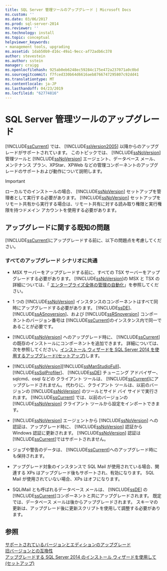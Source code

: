 ```yaml
---
title: SQL Server 管理ツールのアップグレード | Microsoft Docs
ms.custom: ''
ms.date: 03/06/2017
ms.prod: sql-server-2014
ms.reviewer: ''
ms.technology: install
ms.topic: conceptual
helpviewer_keywords:
- management tools, upgrading
ms.assetid: 1dab50b9-d16c-49a1-9ecc-af72adb6c378
author: stevestein
ms.author: sstein
manager: craigg
ms.openlocfilehash: 925ab0eb6248ec59284c175e472a237071a0c0bd
ms.sourcegitcommit: f7fced330b64d6616aeb8766747295807c92dd41
ms.translationtype: MT
ms.contentlocale: ja-JP
ms.lasthandoff: 04/23/2019
ms.locfileid: "62774816"
---
```

# <a name="upgrade-sql-server-management-tools"></a>SQL Server 管理ツールのアップグレード
  [!INCLUDE[ssCurrent](../../includes/sscurrent-md.md)] では、 [!INCLUDE[ssVersion2005](../../includes/ssversion2005-md.md)] 以降からのアップグレードがサポートされています。 このトピックでは、 [!INCLUDE[ssNoVersion](../../includes/ssnoversion-md.md)] 管理ツールと [!INCLUDE[ssNoVersion](../../includes/ssnoversion-md.md)] エージェント、データベース メール、メンテナンス プラン、XPStar、XPWeb などの管理コンポーネントのアップグレードのサポートおよび動作について説明します。  
  
> [!IMPORTANT]  
>  ローカルでのインストールの場合、 [!INCLUDE[ssNoVersion](../../includes/ssnoversion-md.md)] セットアップを管理者として実行する必要があります。 [!INCLUDE[ssNoVersion](../../includes/ssnoversion-md.md)] セットアップをリモート共有から実行する場合は、リモート共有に対する読み取り権限と実行権限を持つドメイン アカウントを使用する必要があります。  
  
## <a name="known-upgrade-issues"></a>アップグレードに関する既知の問題  
 [!INCLUDE[ssCurrent](../../includes/sscurrent-md.md)]にアップグレードする前に、以下の問題点を考慮してください。  
  
### <a name="for-all-upgrade-scenarios"></a>すべてのアップグレード シナリオに共通  
  
-   MSX サーバーをアップグレードする前に、すべての TSX サーバーをアップグレードする必要があります。 [!INCLUDE[ssNoVersion](../../includes/ssnoversion-md.md)]の MSX と TSX の詳細については、「 [エンタープライズ全体の管理の自動化](../../ssms/agent/automated-administration-across-an-enterprise.md)」を参照してください。  
  
-   1 つの [!INCLUDE[ssNoVersion](../../includes/ssnoversion-md.md)] インスタンスのコンポーネントはすべて同時にアップグレードする必要があります。 [!INCLUDE[ssDE](../../includes/ssde-md.md)]、 [!INCLUDE[ssASnoversion](../../includes/ssasnoversion-md.md)]、および [!INCLUDE[ssRSnoversion](../../includes/ssrsnoversion-md.md)] コンポーネントのバージョン番号は [!INCLUDE[ssCurrent](../../includes/sscurrent-md.md)]のインスタンス内で同一であることが必要です。  
  
-   [!INCLUDE[ssNoVersion](../../includes/ssnoversion-md.md)] へのアップグレード時に、 [!INCLUDE[ssCurrent](../../includes/sscurrent-md.md)]の既存のインストールにコンポーネントを追加できます。 詳細については、次を参照してください。[インストール ウィザードを SQL Server 2014 を使用するアップグレード&#40;セットアップ&#41;](upgrade-sql-server-using-the-installation-wizard-setup.md)します。  
  
-   [!INCLUDE[ssNoVersion](../../includes/ssnoversion-md.md)][!INCLUDE[ssManStudioFull](../../includes/ssmanstudiofull-md.md)]、 [!INCLUDE[ssSqlProfiler](../../includes/sssqlprofiler-md.md)]、 [!INCLUDE[ssDE](../../includes/ssde-md.md)] チューニング アドバイザー、sqlcmd、osql などの  クライアント ツールは、 [!INCLUDE[ssCurrent](../../includes/sscurrent-md.md)]にアップグレードされません。 代わりに、クライアント ツールは、以前のバージョンの [!INCLUDE[ssNoVersion](../../includes/ssnoversion-md.md)] のツールとサイド バイ サイドで実行されます。 [!INCLUDE[ssCurrent](../../includes/sscurrent-md.md)] では、以前のバージョンの [!INCLUDE[ssNoVersion](../../includes/ssnoversion-md.md)] クライアント ツールから設定をインポートできます。  
  
-   [!INCLUDE[ssNoVersion](../../includes/ssnoversion-md.md)] エージェントから [!INCLUDE[ssNoVersion](../../includes/ssnoversion-md.md)] への認証は、アップグレード時に、 [!INCLUDE[ssNoVersion](../../includes/ssnoversion-md.md)] 認証から Windows 認証に更新されます。 [!INCLUDE[ssNoVersion](../../includes/ssnoversion-md.md)] 認証は [!INCLUDE[ssCurrent](../../includes/sscurrent-md.md)]ではサポートされません。  
  
-   ジョブや警告のデータは、 [!INCLUDE[ssCurrent](../../includes/sscurrent-md.md)]へのアップグレード時にも保持されます。  
  
-   アップグレード対象のインスタンスで SQL Mail が使用されている場合、関連する XPs はアップグレード後もサポートされ、有効になります。 SQL Mail が使用されていない場合、XPs はオフになります。  
  
-   SQLiMail とも呼ばれるデータベース メールは、 [!INCLUDE[ssDE](../../includes/ssde-md.md)] の [!INCLUDE[ssCurrent](../../includes/sscurrent-md.md)]コンポーネントと共にアップグレードされます。 既定では、データベース メールは後からアップグレードされます。 スキーマの更新は、アップグレード後に更新スクリプトを使用して調整する必要があります。  
  
## <a name="see-also"></a>参照  
 [サポートされているバージョンとエディションのアップグレード](supported-version-and-edition-upgrades.md)   
 [旧バージョンとの互換性](../../getting-started/backward-compatibility.md)   
 [アップグレードする SQL Server 2014 のインストール ウィザードを使用して&#40;セットアップ&#41;](upgrade-sql-server-using-the-installation-wizard-setup.md)  
  
  
